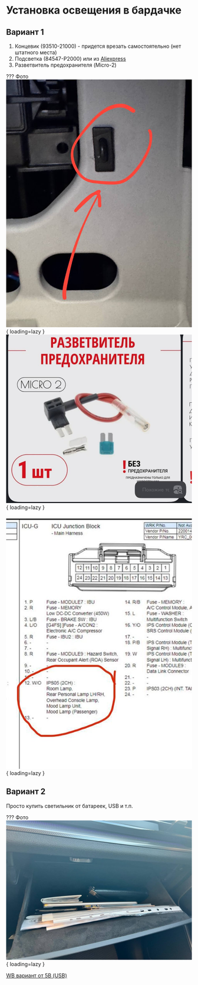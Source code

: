 # Установка освещения в бардачке

## Вариант 1

1. Концевик (93510-21000) - придется врезать самостоятельно (нет штатного места)
2. Подсветка (84547-P2000) или из [Aliexpress](https://sl.aliexpress.ru/p?key=vrHbViI)
3. Разветвитель предохранителя (Micro-2)

??? Фото
    ![Imgae title](../images/glove1.jpg){ loading=lazy }
    ![Imgae title](../images/glove2.jpg){ loading=lazy }
    ![Imgae title](../images/glove3.jpg){ loading=lazy }


## Вариант 2

Просто купить светильник от батареек, USB и т.п.

??? Фото
    ![Imgae title](../images/glove4.jpg){ loading=lazy }

[WB вариант от 5В (USB)](https://www.wildberries.ru/catalog/191179562/detail.aspx?size=312352202)
